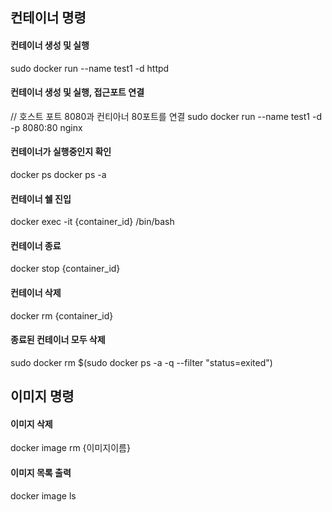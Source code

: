 ## 컨테이너 명령
#### 컨테이너 생성 및 실행
sudo docker run --name test1 -d httpd

#### 컨테이너 생성 및 실행, 접근포트 연결
// 호스트 포트 8080과 컨티아너 80포트를 연결
sudo docker run --name test1 -d -p 8080:80 nginx

#### 컨테이너가 실행중인지 확인
docker ps
docker ps -a

#### 컨테이너 쉘 진입
docker exec -it {container_id} /bin/bash

#### 컨테이너 종료
docker stop {container_id}

#### 컨테이너 삭제
docker rm {container_id}

#### 종료된 컨테이너 모두 삭제
sudo docker rm $(sudo docker ps -a -q --filter "status=exited")

## 이미지 명령
#### 이미지 삭제
docker image rm {이미지이름}

#### 이미지 목록 출력
docker image ls

